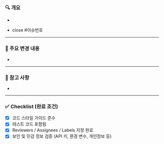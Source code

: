 ### 🔍 개요

* 

- close #이슈번호

---

### 🚀 주요 변경 내용

* 


---

### 💬 참고 사항

* 


---

### ✅ Checklist (완료 조건)
- [x] 코드 스타일 가이드 준수
- [x] 테스트 코드 포함됨
- [x] Reviewers / Assignees / Labels 지정 완료
- [x] 보안 및 민감 정보 검증 (API 키, 환경 변수, 개인정보 등)

